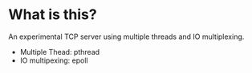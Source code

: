 # What is this?

An experimental TCP server using multiple threads and IO multiplexing.
- Multiple Thead: pthread
- IO multipexing: epoll
